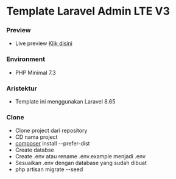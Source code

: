 # Template Laravel Admin LTE V3 #
### Preview ###
- Live preview <a href="https://adminlte.io/themes/v3/" target="_blank"> Klik disini </a>

### Environment ###
* PHP Minimal 7.3

### Aristektur ###
* Template ini menggunakan Laravel 8.65

### Clone ###
* Clone project dari repository
* CD nama project
* [composer](https://composer.org) install --prefer-dist
* Create databse
* Create .env atau rename .env.example menjadi .env
* Sesuaikan .env dengan database yang sudah dibuat
* php artisan migrate --seed
